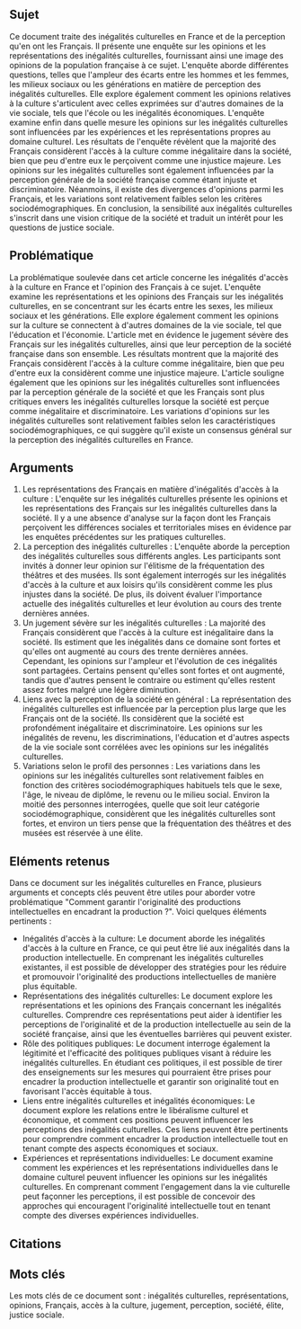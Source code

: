 ## Sujet
Ce document traite des inégalités culturelles en France et de la perception qu'en ont les Français. Il présente une enquête sur les opinions et les représentations des inégalités culturelles, fournissant ainsi une image des opinions de la population française à ce sujet. L'enquête aborde différentes questions, telles que l'ampleur des écarts entre les hommes et les femmes, les milieux sociaux ou les générations en matière de perception des inégalités culturelles. Elle explore également comment les opinions relatives à la culture s'articulent avec celles exprimées sur d'autres domaines de la vie sociale, tels que l'école ou les inégalités économiques. L'enquête examine enfin dans quelle mesure les opinions sur les inégalités culturelles sont influencées par les expériences et les représentations propres au domaine culturel. Les résultats de l'enquête révèlent que la majorité des Français considèrent l'accès à la culture comme inégalitaire dans la société, bien que peu d'entre eux le perçoivent comme une injustice majeure. Les opinions sur les inégalités culturelles sont également influencées par la perception générale de la société française comme étant injuste et discriminatoire. Néanmoins, il existe des divergences d'opinions parmi les Français, et les variations sont relativement faibles selon les critères sociodémographiques. En conclusion, la sensibilité aux inégalités culturelles s'inscrit dans une vision critique de la société et traduit un intérêt pour les questions de justice sociale.
## Problématique
La problématique soulevée dans cet article concerne les inégalités d'accès à la culture en France et l'opinion des Français à ce sujet. L'enquête examine les représentations et les opinions des Français sur les inégalités culturelles, en se concentrant sur les écarts entre les sexes, les milieux sociaux et les générations. Elle explore également comment les opinions sur la culture se connectent à d'autres domaines de la vie sociale, tel que l'éducation et l'économie. L'article met en évidence le jugement sévère des Français sur les inégalités culturelles, ainsi que leur perception de la société française dans son ensemble. Les résultats montrent que la majorité des Français considèrent l'accès à la culture comme inégalitaire, bien que peu d'entre eux la considèrent comme une injustice majeure. L'article souligne également que les opinions sur les inégalités culturelles sont influencées par la perception générale de la société et que les Français sont plus critiques envers les inégalités culturelles lorsque la société est perçue comme inégalitaire et discriminatoire. Les variations d'opinions sur les inégalités culturelles sont relativement faibles selon les caractéristiques sociodémographiques, ce qui suggère qu'il existe un consensus général sur la perception des inégalités culturelles en France.
## Arguments
1. Les représentations des Français en matière d'inégalités d'accès à la culture : L'enquête sur les inégalités culturelles présente les opinions et les représentations des Français sur les inégalités culturelles dans la société. Il y a une absence d'analyse sur la façon dont les Français perçoivent les différences sociales et territoriales mises en évidence par les enquêtes précédentes sur les pratiques culturelles. 
2. La perception des inégalités culturelles : L'enquête aborde la perception des inégalités culturelles sous différents angles. Les participants sont invités à donner leur opinion sur l'élitisme de la fréquentation des théâtres et des musées. Ils sont également interrogés sur les inégalités d'accès à la culture et aux loisirs qu'ils considèrent comme les plus injustes dans la société. De plus, ils doivent évaluer l'importance actuelle des inégalités culturelles et leur évolution au cours des trente dernières années. 
3. Un jugement sévère sur les inégalités culturelles : La majorité des Français considèrent que l'accès à la culture est inégalitaire dans la société. Ils estiment que les inégalités dans ce domaine sont fortes et qu'elles ont augmenté au cours des trente dernières années. Cependant, les opinions sur l'ampleur et l'évolution de ces inégalités sont partagées. Certains pensent qu'elles sont fortes et ont augmenté, tandis que d'autres pensent le contraire ou estiment qu'elles restent assez fortes malgré une légère diminution. 
4. Liens avec la perception de la société en général : La représentation des inégalités culturelles est influencée par la perception plus large que les Français ont de la société. Ils considèrent que la société est profondément inégalitaire et discriminatoire. Les opinions sur les inégalités de revenu, les discriminations, l'éducation et d'autres aspects de la vie sociale sont corrélées avec les opinions sur les inégalités culturelles. 
5. Variations selon le profil des personnes : Les variations dans les opinions sur les inégalités culturelles sont relativement faibles en fonction des critères sociodémographiques habituels tels que le sexe, l'âge, le niveau de diplôme, le revenu ou le milieu social. Environ la moitié des personnes interrogées, quelle que soit leur catégorie sociodémographique, considèrent que les inégalités culturelles sont fortes, et environ un tiers pense que la fréquentation des théâtres et des musées est réservée à une élite.
## Eléments retenus 
Dans ce document sur les inégalités culturelles en France, plusieurs arguments et concepts clés peuvent être utiles pour aborder votre problématique "Comment garantir l'originalité des productions intellectuelles en encadrant la production ?". Voici quelques éléments pertinents :
- Inégalités d'accès à la culture: Le document aborde les inégalités d'accès à la culture en France, ce qui peut être lié aux inégalités dans la production intellectuelle. En comprenant les inégalités culturelles existantes, il est possible de développer des stratégies pour les réduire et promouvoir l'originalité des productions intellectuelles de manière plus équitable. 
- Représentations des inégalités culturelles: Le document explore les représentations et les opinions des Français concernant les inégalités culturelles. Comprendre ces représentations peut aider à identifier les perceptions de l'originalité et de la production intellectuelle au sein de la société française, ainsi que les éventuelles barrières qui peuvent exister.
- Rôle des politiques publiques: Le document interroge également la légitimité et l'efficacité des politiques publiques visant à réduire les inégalités culturelles. En étudiant ces politiques, il est possible de tirer des enseignements sur les mesures qui pourraient être prises pour encadrer la production intellectuelle et garantir son originalité tout en favorisant l'accès équitable à tous. 
- Liens entre inégalités culturelles et inégalités économiques: Le document explore les relations entre le libéralisme culturel et économique, et comment ces positions peuvent influencer les perceptions des inégalités culturelles. Ces liens peuvent être pertinents pour comprendre comment encadrer la production intellectuelle tout en tenant compte des aspects économiques et sociaux. 
- Expériences et représentations individuelles: Le document examine comment les expériences et les représentations individuelles dans le domaine culturel peuvent influencer les opinions sur les inégalités culturelles. En comprenant comment l'engagement dans la vie culturelle peut façonner les perceptions, il est possible de concevoir des approches qui encouragent l'originalité intellectuelle tout en tenant compte des diverses expériences individuelles.
## Citations

## Mots clés
Les mots clés de ce document sont : inégalités culturelles, représentations, opinions, Français, accès à la culture, jugement, perception, société, élite, justice sociale.